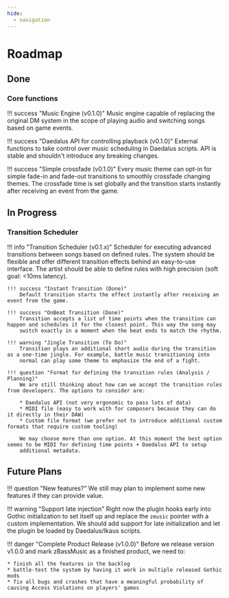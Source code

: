 ```yaml
---
hide:
  - navigation
---
```


# Roadmap

## Done

### Core functions
!!! success "Music Engine (v0.1.0)"
    Music engine capable of replacing the original DM system in the scope of playing audio and switching songs based on game events.

!!! success "Daedalus API for controlling playback (v0.1.0)"
    External functions to take control over music scheduling in Daedalus scripts. API is stable and shouldn't introduce any breaking changes.

!!! success "Simple crossfade (v0.1.0)"
    Every music theme can opt-in for simple fade-in and fade-out transitions to smoothly crossfade changing themes. The crossfade time is 
    set globally and the transition starts instantly after receiving an event from the game.


## In Progress 

###  Transition Scheduler

!!! info "Transition Scheduler (v0.1.x)"
    Scheduler for executing advanced transitions between songs based on defined rules. The system should be flexible and offer different 
    transition effects behind an easy-to-use interface. The artist should be able to define rules with high precision (soft goal: <10ms latency).

    !!! success "Instant Transition (Done)"
        Default transition starts the effect instantly after receiving an event from the game.

    !!! success "OnBeat Transition (Done)"
        Transition accepts a list of time points when the transition can happen and schedules it for the closest point. This way the song may 
        switch exactly in a moment when the beat ends to match the rhythm.

    !!! warning "Jingle Transition (To Do)"
        Transition plays an additional short audio during the transition as a one-time jingle. For example, battle music transitioning into 
        normal can play some theme to emphasize the end of a fight.

    !!! question "Format for defining the transition rules (Analysis / Planning)"
        We are still thinking about how can we accept the transition rules from developers. The options to consider are:

        * Daedalus API (not very ergonomic to pass lots of data)
        * MIDI file (easy to work with for composers because they can do it directly in their DAW)
        * Custom file format (we prefer not to introduce additional custom formats that require custom tooling)

        We may choose more than one option. At this moment the best option seems to be MIDI for defining time points + Daedalus API to setup 
        additional metadata.

## Future Plans

!!! question "New features?"
    We still may plan to implement some new features if they can provide value.

!!! warning "Support late injection"
    Right now the plugin hooks early into Gothic initialization to set itself up and replace the `zmusic` pointer with a custom implementation.
    We should add support for late initialization and let the plugin be loaded by Daedalus/Ikaus scripts.

!!! danger "Complete Product Release (v1.0.0)"
    Before we release version v1.0.0 and mark zBassMusic as a finished product, we need to:
    
    * finish all the features in the backlog
    * battle-test the system by having it work in multiple released Gothic mods
    * fix all bugs and crashes that have a meaningful probability of causing Access Violations on players' games